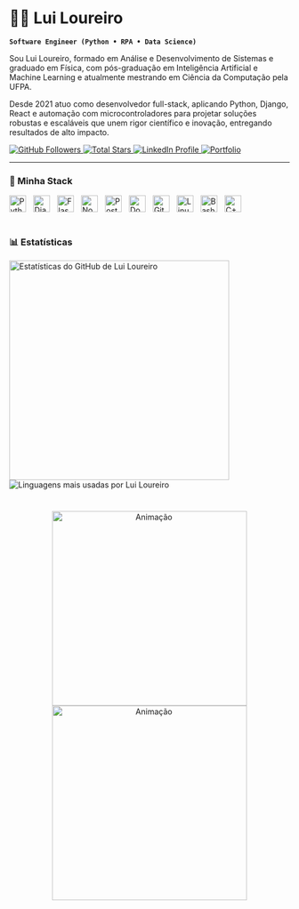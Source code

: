 # 🏄‍♂️ Lui Loureiro

**`Software Engineer (Python • RPA • Data Science)`**

Sou Lui Loureiro, formado em Análise e Desenvolvimento de Sistemas e graduado em Física, com pós-graduação em Inteligência Artificial e Machine Learning e atualmente mestrando em Ciência da Computação pela UFPA. 

Desde 2021 atuo como desenvolvedor full-stack, aplicando Python, Django, React e automação com microcontroladores para projetar soluções robustas e escaláveis que unem rigor científico e inovação, entregando resultados de alto impacto.

<p align="left">
  <a href="https://github.com/LuiVLoureiro?tab=followers">
    <img
      alt="GitHub Followers"
      title="Follow me on GitHub"
      src="https://custom-icon-badges.demolab.com/github/followers/LuiVLoureiro?color=236ad3&labelColor=1155ba&style=for-the-badge&logo=github&logoColor=white&label=Follow"
    />
  </a>
  <a href="https://github.com/LuiVLoureiro?tab=repositories&sort=stargazers">
    <img
      alt="Total Stars"
      title="Total stars on GitHub"
      src="https://custom-icon-badges.demolab.com/github/stars/LuiVLoureiro?color=55960c&style=for-the-badge&labelColor=488207&logo=star"
    />
  </a>
  <a href="https://www.linkedin.com/in/lui-loureiro-892845233/">
    <img
      alt="LinkedIn Profile"
      title="Connect with me on LinkedIn"
      src="https://custom-icon-badges.demolab.com/badge/LinkedIn-Connect-blue?style=for-the-badge&logo=linkedin&logoColor=white"
    />
  </a>
  <a href="https://luiloureiro.vercel.app/">
    <img
      alt="Portfolio"
      title="View my portfolio"
      src="https://custom-icon-badges.demolab.com/badge/Portfolio-Visit%20My%20Site-0A66C2?style=for-the-badge&logo=link&logoColor=white"
    />
  </a>
</p>

---

### 🧰 Minha Stack


<img align="left" alt="Python" width="30px" style="padding-right:10px;" src="https://cdn.jsdelivr.net/gh/devicons/devicon/icons/python/python-plain.svg" />
<img align="left" alt="Django" width="30px" style="padding-right:10px;" src="https://cdn.jsdelivr.net/gh/devicons/devicon/icons/django/django-plain.svg" />
<img align="left" alt="Flask" width="30px" style="padding-right:10px;" src="https://cdn.jsdelivr.net/gh/devicons/devicon/icons/flask/flask-original.svg" />
<img align="left" alt="NodeJS" width="30px" style="padding-right:10px;" src="https://cdn.jsdelivr.net/gh/devicons/devicon/icons/nodejs/nodejs-original.svg" />
<img align="left" alt="PostgreSQL" width="30px" style="padding-right:10px;" src="https://cdn.jsdelivr.net/gh/devicons/devicon/icons/postgresql/postgresql-original.svg" />
<img align="left" alt="Docker" width="30px" style="padding-right:10px;" src="https://cdn.jsdelivr.net/gh/devicons/devicon/icons/docker/docker-original.svg" />
<img align="left" alt="Git" width="30px" style="padding-right:10px;" src="https://cdn.jsdelivr.net/gh/devicons/devicon/icons/git/git-original.svg" />
<img align="left" alt="Linux" width="30px" style="padding-right:10px;" src="https://cdn.jsdelivr.net/gh/devicons/devicon/icons/linux/linux-original.svg" />
<img align="left" alt="Bash" width="30px" style="padding-right:10px;" src="https://cdn.jsdelivr.net/gh/devicons/devicon/icons/bash/bash-original.svg" />
<img align="left" alt="C++" width="30px" style="padding-right:10px;" src="https://cdn.jsdelivr.net/gh/devicons/devicon/icons/cplusplus/cplusplus-line.svg" />
<br />

<br />

# 

### 📊 Estatísticas

<p align="left">
  <img
    alt="Estatísticas do GitHub de Lui Loureiro"
    src="https://github-readme-stats.vercel.app/api?username=LuiVLoureiro&show_icons=true&theme=light&include_all_commits=true"
    width="395"
  />
  <img
    alt="Linguagens mais usadas por Lui Loureiro"
    src="https://github-readme-stats.vercel.app/api/top-langs/?username=LuiVLoureiro&layout=compact&theme=light"
  />
</p>

#

<p align="center">
  <img
    alt="Animação"
    src="https://github.com/user-attachments/assets/d72c556d-ca39-423f-a3d1-91eda5ededcc"
    width="350"
  />
  <img
    alt="Animação"
    src="https://github.com/user-attachments/assets/3dcfe565-2def-42c4-9c15-7113cdc4e35e"
    width="350"

</p>

